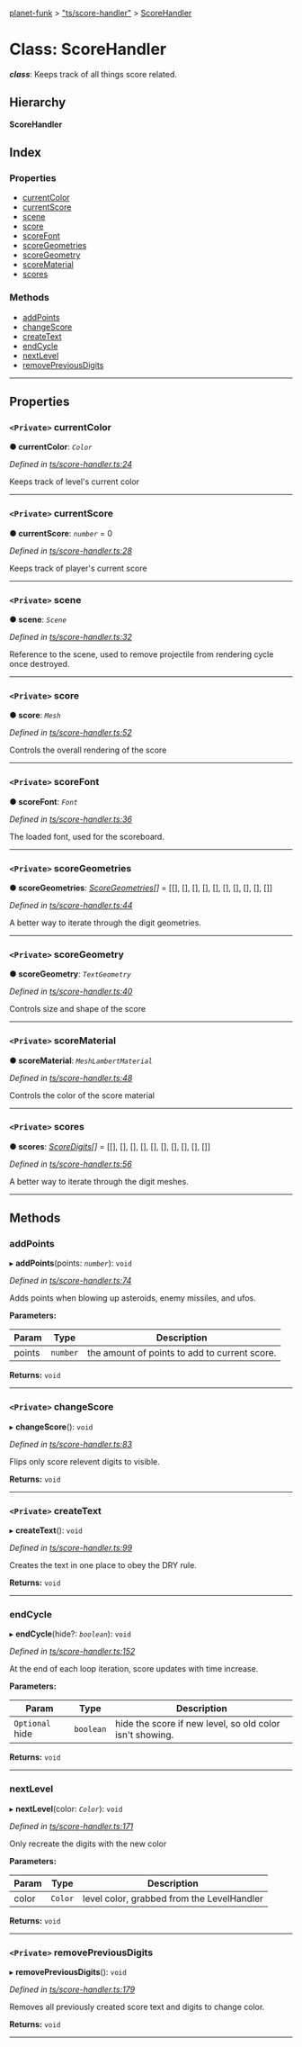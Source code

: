[planet-funk](../README.md) > ["ts/score-handler"](../modules/_ts_score_handler_.md) > [ScoreHandler](../classes/_ts_score_handler_.scorehandler.md)

# Class: ScoreHandler

*__class__*: Keeps track of all things score related.

## Hierarchy

**ScoreHandler**

## Index

### Properties

* [currentColor](_ts_score_handler_.scorehandler.md#currentcolor)
* [currentScore](_ts_score_handler_.scorehandler.md#currentscore)
* [scene](_ts_score_handler_.scorehandler.md#scene)
* [score](_ts_score_handler_.scorehandler.md#score)
* [scoreFont](_ts_score_handler_.scorehandler.md#scorefont)
* [scoreGeometries](_ts_score_handler_.scorehandler.md#scoregeometries)
* [scoreGeometry](_ts_score_handler_.scorehandler.md#scoregeometry)
* [scoreMaterial](_ts_score_handler_.scorehandler.md#scorematerial)
* [scores](_ts_score_handler_.scorehandler.md#scores)

### Methods

* [addPoints](_ts_score_handler_.scorehandler.md#addpoints)
* [changeScore](_ts_score_handler_.scorehandler.md#changescore)
* [createText](_ts_score_handler_.scorehandler.md#createtext)
* [endCycle](_ts_score_handler_.scorehandler.md#endcycle)
* [nextLevel](_ts_score_handler_.scorehandler.md#nextlevel)
* [removePreviousDigits](_ts_score_handler_.scorehandler.md#removepreviousdigits)

---

## Properties

<a id="currentcolor"></a>

### `<Private>` currentColor

**● currentColor**: *`Color`*

*Defined in [ts/score-handler.ts:24](https://github.com/WilliamRADFunk/planet-funk/blob/f859c68/src/ts/score-handler.ts#L24)*

Keeps track of level's current color

___
<a id="currentscore"></a>

### `<Private>` currentScore

**● currentScore**: *`number`* = 0

*Defined in [ts/score-handler.ts:28](https://github.com/WilliamRADFunk/planet-funk/blob/f859c68/src/ts/score-handler.ts#L28)*

Keeps track of player's current score

___
<a id="scene"></a>

### `<Private>` scene

**● scene**: *`Scene`*

*Defined in [ts/score-handler.ts:32](https://github.com/WilliamRADFunk/planet-funk/blob/f859c68/src/ts/score-handler.ts#L32)*

Reference to the scene, used to remove projectile from rendering cycle once destroyed.

___
<a id="score"></a>

### `<Private>` score

**● score**: *`Mesh`*

*Defined in [ts/score-handler.ts:52](https://github.com/WilliamRADFunk/planet-funk/blob/f859c68/src/ts/score-handler.ts#L52)*

Controls the overall rendering of the score

___
<a id="scorefont"></a>

### `<Private>` scoreFont

**● scoreFont**: *`Font`*

*Defined in [ts/score-handler.ts:36](https://github.com/WilliamRADFunk/planet-funk/blob/f859c68/src/ts/score-handler.ts#L36)*

The loaded font, used for the scoreboard.

___
<a id="scoregeometries"></a>

### `<Private>` scoreGeometries

**● scoreGeometries**: *[ScoreGeometries](../modules/_ts_score_handler_.md#scoregeometries)[]* =  [[], [], [], [], [], [], [], [], [], []]

*Defined in [ts/score-handler.ts:44](https://github.com/WilliamRADFunk/planet-funk/blob/f859c68/src/ts/score-handler.ts#L44)*

A better way to iterate through the digit geometries.

___
<a id="scoregeometry"></a>

### `<Private>` scoreGeometry

**● scoreGeometry**: *`TextGeometry`*

*Defined in [ts/score-handler.ts:40](https://github.com/WilliamRADFunk/planet-funk/blob/f859c68/src/ts/score-handler.ts#L40)*

Controls size and shape of the score

___
<a id="scorematerial"></a>

### `<Private>` scoreMaterial

**● scoreMaterial**: *`MeshLambertMaterial`*

*Defined in [ts/score-handler.ts:48](https://github.com/WilliamRADFunk/planet-funk/blob/f859c68/src/ts/score-handler.ts#L48)*

Controls the color of the score material

___
<a id="scores"></a>

### `<Private>` scores

**● scores**: *[ScoreDigits](../modules/_ts_score_handler_.md#scoredigits)[]* =  [[], [], [], [], [], [], [], [], [], []]

*Defined in [ts/score-handler.ts:56](https://github.com/WilliamRADFunk/planet-funk/blob/f859c68/src/ts/score-handler.ts#L56)*

A better way to iterate through the digit meshes.

___

## Methods

<a id="addpoints"></a>

###  addPoints

▸ **addPoints**(points: *`number`*): `void`

*Defined in [ts/score-handler.ts:74](https://github.com/WilliamRADFunk/planet-funk/blob/f859c68/src/ts/score-handler.ts#L74)*

Adds points when blowing up asteroids, enemy missiles, and ufos.

**Parameters:**

| Param | Type | Description |
| ------ | ------ | ------ |
| points | `number` |  the amount of points to add to current score. |

**Returns:** `void`

___
<a id="changescore"></a>

### `<Private>` changeScore

▸ **changeScore**(): `void`

*Defined in [ts/score-handler.ts:83](https://github.com/WilliamRADFunk/planet-funk/blob/f859c68/src/ts/score-handler.ts#L83)*

Flips only score relevent digits to visible.

**Returns:** `void`

___
<a id="createtext"></a>

### `<Private>` createText

▸ **createText**(): `void`

*Defined in [ts/score-handler.ts:99](https://github.com/WilliamRADFunk/planet-funk/blob/f859c68/src/ts/score-handler.ts#L99)*

Creates the text in one place to obey the DRY rule.

**Returns:** `void`

___
<a id="endcycle"></a>

###  endCycle

▸ **endCycle**(hide?: *`boolean`*): `void`

*Defined in [ts/score-handler.ts:152](https://github.com/WilliamRADFunk/planet-funk/blob/f859c68/src/ts/score-handler.ts#L152)*

At the end of each loop iteration, score updates with time increase.

**Parameters:**

| Param | Type | Description |
| ------ | ------ | ------ |
| `Optional` hide | `boolean` |  hide the score if new level, so old color isn't showing. |

**Returns:** `void`

___
<a id="nextlevel"></a>

###  nextLevel

▸ **nextLevel**(color: *`Color`*): `void`

*Defined in [ts/score-handler.ts:171](https://github.com/WilliamRADFunk/planet-funk/blob/f859c68/src/ts/score-handler.ts#L171)*

Only recreate the digits with the new color

**Parameters:**

| Param | Type | Description |
| ------ | ------ | ------ |
| color | `Color` |  level color, grabbed from the LevelHandler |

**Returns:** `void`

___
<a id="removepreviousdigits"></a>

### `<Private>` removePreviousDigits

▸ **removePreviousDigits**(): `void`

*Defined in [ts/score-handler.ts:179](https://github.com/WilliamRADFunk/planet-funk/blob/f859c68/src/ts/score-handler.ts#L179)*

Removes all previously created score text and digits to change color.

**Returns:** `void`

___

